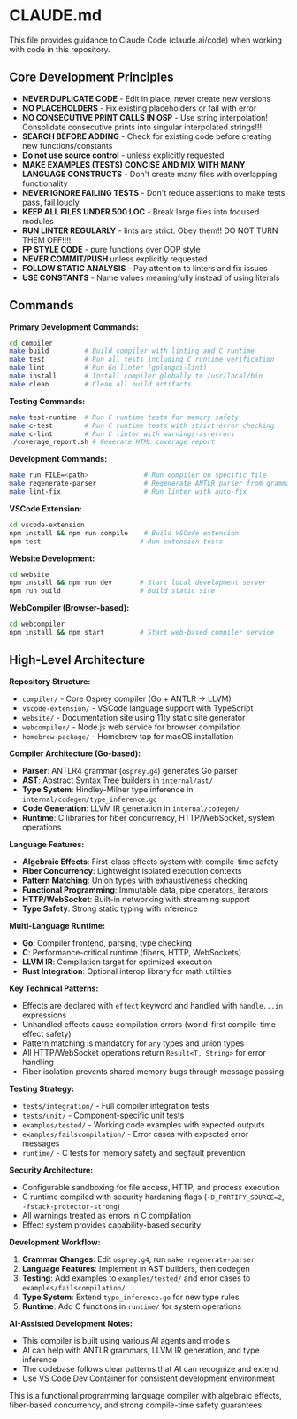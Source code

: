 # CLAUDE.md

This file provides guidance to Claude Code (claude.ai/code) when working with code in this repository.

## Core Development Principles

- **NEVER DUPLICATE CODE** - Edit in place, never create new versions
- **NO PLACEHOLDERS** - Fix existing placeholders or fail with error
- **NO CONSECUTIVE PRINT CALLS IN OSP** - Use string interpolation! Consolidate consecutive prints into singular interpolated strings!!!
- **SEARCH BEFORE ADDING** - Check for existing code before creating new functions/constants
- **Do not use source control** - unless explicitly requested
- **MAKE EXAMPLES (TESTS) CONCISE AND MIX WITH MANY LANGUAGE CONSTRUCTS** - Don't create many files with overlapping functionality
- **NEVER IGNORE FAILING TESTS** - Don't reduce assertions to make tests pass, fail loudly
- **KEEP ALL FILES UNDER 500 LOC** - Break large files into focused modules 
- **RUN LINTER REGULARLY** - lints are strict. Obey them!! DO NOT TURN THEM OFF!!!!
- **FP STYLE CODE** - pure functions over OOP style
- **NEVER COMMIT/PUSH** unless explicitly requested
- **FOLLOW STATIC ANALYSIS** - Pay attention to linters and fix issues
- **USE CONSTANTS** - Name values meaningfully instead of using literals

## Commands

**Primary Development Commands:**
```bash
cd compiler
make build         # Build compiler with linting and C runtime
make test          # Run all tests including C runtime verification
make lint          # Run Go linter (golangci-lint)  
make install       # Install compiler globally to /usr/local/bin
make clean         # Clean all build artifacts
```

**Testing Commands:**
```bash
make test-runtime  # Run C runtime tests for memory safety
make c-test        # Run C runtime tests with strict error checking
make c-lint        # Run C linter with warnings-as-errors
./coverage_report.sh # Generate HTML coverage report
```

**Development Commands:**
```bash
make run FILE=<path>              # Run compiler on specific file
make regenerate-parser            # Regenerate ANTLR parser from grammar
make lint-fix                     # Run linter with auto-fix
```

**VSCode Extension:**
```bash
cd vscode-extension
npm install && npm run compile    # Build VSCode extension
npm test                         # Run extension tests
```

**Website Development:**
```bash
cd website
npm install && npm run dev       # Start local development server
npm run build                    # Build static site
```

**WebCompiler (Browser-based):**
```bash
cd webcompiler  
npm install && npm start         # Start web-based compiler service
```

## High-Level Architecture

**Repository Structure:**
- `compiler/` - Core Osprey compiler (Go + ANTLR → LLVM)
- `vscode-extension/` - VSCode language support with TypeScript
- `website/` - Documentation site using 11ty static site generator
- `webcompiler/` - Node.js web service for browser compilation
- `homebrew-package/` - Homebrew tap for macOS installation

**Compiler Architecture (Go-based):**
- **Parser**: ANTLR4 grammar (`osprey.g4`) generates Go parser
- **AST**: Abstract Syntax Tree builders in `internal/ast/`
- **Type System**: Hindley-Milner type inference in `internal/codegen/type_inference.go`
- **Code Generation**: LLVM IR generation in `internal/codegen/`
- **Runtime**: C libraries for fiber concurrency, HTTP/WebSocket, system operations

**Language Features:**
- **Algebraic Effects**: First-class effects system with compile-time safety
- **Fiber Concurrency**: Lightweight isolated execution contexts
- **Pattern Matching**: Union types with exhaustiveness checking
- **Functional Programming**: Immutable data, pipe operators, iterators
- **HTTP/WebSocket**: Built-in networking with streaming support
- **Type Safety**: Strong static typing with inference

**Multi-Language Runtime:**
- **Go**: Compiler frontend, parsing, type checking
- **C**: Performance-critical runtime (fibers, HTTP, WebSockets)
- **LLVM IR**: Compilation target for optimized execution
- **Rust Integration**: Optional interop library for math utilities

**Key Technical Patterns:**
- Effects are declared with `effect` keyword and handled with `handle...in` expressions
- Unhandled effects cause compilation errors (world-first compile-time effect safety)
- Pattern matching is mandatory for `any` types and union types
- All HTTP/WebSocket operations return `Result<T, String>` for error handling
- Fiber isolation prevents shared memory bugs through message passing

**Testing Strategy:**
- `tests/integration/` - Full compiler integration tests
- `tests/unit/` - Component-specific unit tests  
- `examples/tested/` - Working code examples with expected outputs
- `examples/failscompilation/` - Error cases with expected error messages
- `runtime/` - C tests for memory safety and segfault prevention

**Security Architecture:**
- Configurable sandboxing for file access, HTTP, and process execution
- C runtime compiled with security hardening flags (`-D_FORTIFY_SOURCE=2`, `-fstack-protector-strong`)
- All warnings treated as errors in C compilation
- Effect system provides capability-based security

**Development Workflow:**
1. **Grammar Changes**: Edit `osprey.g4`, run `make regenerate-parser`
2. **Language Features**: Implement in AST builders, then codegen
3. **Testing**: Add examples to `examples/tested/` and error cases to `examples/failscompilation/`
4. **Type System**: Extend `type_inference.go` for new type rules
5. **Runtime**: Add C functions in `runtime/` for system operations

**AI-Assisted Development Notes:**
- This compiler is built using various AI agents and models
- AI can help with ANTLR grammars, LLVM IR generation, and type inference
- The codebase follows clear patterns that AI can recognize and extend
- Use VS Code Dev Container for consistent development environment

This is a functional programming language compiler with algebraic effects, fiber-based concurrency, and strong compile-time safety guarantees.
